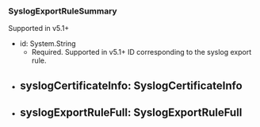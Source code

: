 ### SyslogExportRuleSummary
Supported in v5.1+

- id: System.String
  - Required. Supported in v5.1+
  ID corresponding to the syslog export rule.
- syslogCertificateInfo: SyslogCertificateInfo
  - 
- syslogExportRuleFull: SyslogExportRuleFull
  - 
